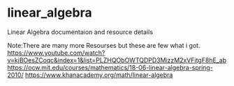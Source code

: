 # linear_algebra
Linear Algebra documentaion and resource details

Note:There are many more Resourses but these are few what i got.
https://www.youtube.com/watch?v=kjBOesZCoqc&index=1&list=PLZHQObOWTQDPD3MizzM2xVFitgF8hE_ab 
https://ocw.mit.edu/courses/mathematics/18-06-linear-algebra-spring-2010/
https://www.khanacademy.org/math/linear-algebra
